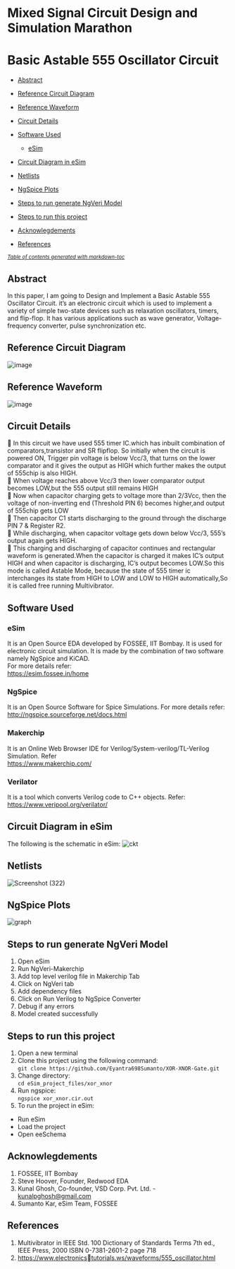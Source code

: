 # Mixed Signal Circuit Design and Simulation Marathon
# Basic Astable 555 Oscillator Circuit
- [Abstract](#abstract)
- [Reference Circuit Diagram](#reference-circuit-diagram)
- [Reference Waveform](#reference-waveform)
- [Circuit Details](#circuit-details)
- [Software Used](#software-used)
  * [eSim](#esim)


- [Circuit Diagram in eSim](#circuit-diagram-in-esim)

- [Netlists](#netlists)
- [NgSpice Plots](#ngspice-plots)

- [Steps to run generate NgVeri Model](#steps-to-run-generate-ngveri-model)
- [Steps to run this project](#steps-to-run-this-project)
- [Acknowlegdements](#acknowlegdements)
- [References](#references)

<small><i><a href='http://ecotrust-canada.github.io/markdown-toc/'>Table of contents generated with markdown-toc</a></i></small>


## Abstract
In this paper, I am going to Design and Implement a Basic 
Astable 555 Oscillator Circuit. it’s an electronic circuit 
which is used to implement a variety of simple two-state 
devices such as relaxation oscillators, timers, and flip-flop. 
It has various applications such as wave generator, 
Voltage-frequency converter, pulse synchronization etc.
## Reference Circuit Diagram
![image](https://user-images.githubusercontent.com/101127502/157094542-fccede4e-ab6e-43b8-ad02-2813f4dbdf6d.png)
## Reference Waveform
![image](https://user-images.githubusercontent.com/101127502/157093809-223b6929-3c17-4d74-ab75-d5cb409e3fd9.png)
## Circuit Details
	In this circuit we have used 555 timer IC.which has inbuilt combination of comparators,transistor and SR flipflop. So initially when the circuit is powered ON, Trigger pin voltage is below Vcc/3, that turns on the lower comparator and it gives the output as HIGH which further makes the output of 555chip is also HIGH.</br>
	When voltage reaches above Vcc/3 then lower comparator output becomes LOW,but the 555 output still remains HIGH </br>
	Now when capacitor charging gets to voltage more than 2/3Vcc, then the voltage of non-inverting end (Threshold PIN 6) becomes higher,and output of 555chip gets LOW</br>
	Then capacitor C1 starts discharging to the ground through the discharge PIN 7 & Register R2.</br>
	While discharging, when capacitor voltage gets down below Vcc/3, 555’s output again gets HIGH.</br>
	This charging and discharging of capacitor continues and rectangular waveform is generated.When the capacitor is charged it makes IC’s output HIGH and when capacitor is discharging, IC’s output becomes LOW.So this mode is called Astable Mode, because the state of 555 timer ic interchanges its state from HIGH to LOW and LOW to HIGH automatically,So it is called free running Multivibrator.

## Software Used
### eSim
It is an Open Source EDA developed by FOSSEE, IIT Bombay. It is used for electronic circuit simulation. It is made by the combination of two software namely NgSpice and KiCAD.
</br>
For more details refer:
</br>
https://esim.fossee.in/home
### NgSpice
It is an Open Source Software for Spice Simulations. For more details refer:
</br>
http://ngspice.sourceforge.net/docs.html
### Makerchip
It is an Online Web Browser IDE for Verilog/System-verilog/TL-Verilog Simulation. Refer
</br> https://www.makerchip.com/
### Verilator
It is a tool which converts Verilog code to C++ objects. Refer:
https://www.veripool.org/verilator/

## Circuit Diagram in eSim
The following is the schematic in eSim:
![ckt](https://user-images.githubusercontent.com/101127502/157094031-18b2c768-6d17-4764-8c39-1f8a46d55091.png)



## Netlists
![Screenshot (322)](https://user-images.githubusercontent.com/101127502/157094109-aa8470fb-6245-4e27-99e7-54547d674de8.png)
## NgSpice Plots
![graph](https://user-images.githubusercontent.com/101127502/157094160-a77d5d95-b053-42d9-b414-1705f41d0dab.png)

## Steps to run generate NgVeri Model
1. Open eSim
2. Run NgVeri-Makerchip 
3. Add top level verilog file in Makerchip Tab
4. Click on NgVeri tab
5. Add dependency files
6. Click on Run Verilog to NgSpice Converter
7. Debug if any errors
8. Model created successfully
## Steps to run this project
1. Open a new terminal
2. Clone this project using the following command:</br>
```git clone https://github.com/Eyantra698Sumanto/XOR-XNOR-Gate.git ```</br>
3. Change directory:</br>
```cd eSim_project_files/xor_xnor```</br>
4. Run ngspice:</br>
```ngspice xor_xnor.cir.out```</br>
5. To run the project in eSim:

  - Run eSim</br>
  - Load the project</br>
  - Open eeSchema</br>
## Acknowlegdements
1. FOSSEE, IIT Bombay
2. Steve Hoover, Founder, Redwood EDA
3. Kunal Ghosh, Co-founder, VSD Corp. Pvt. Ltd. - kunalpghosh@gmail.com
4. Sumanto Kar, eSim Team, FOSSEE

## References
1) Multivibrator in IEEE Std. 100 Dictionary of 
Standards Terms 7th ed., IEEE Press, 2000 ISBN 
0-7381-2601-2 page 718
2) https://www.electronicstutorials.ws/waveforms/555_oscillator.html


